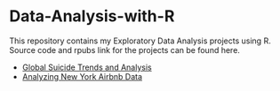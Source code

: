 # Data-Analysis-with-R
This repository contains my Exploratory Data Analysis projects using R. Source code and rpubs link for the projects can be found here.
- [Global Suicide Trends and Analysis](https://rpubs.com/siddharth2711/610230)
- [Analyzing New York Airbnb Data](https://rpubs.com/siddharth2711/612101) 
